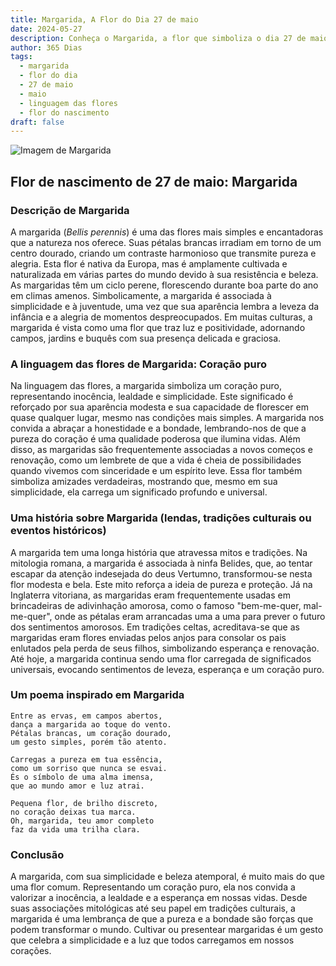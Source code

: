 ```yaml
---
title: Margarida, A Flor do Dia 27 de maio
date: 2024-05-27
description: Conheça o Margarida, a flor que simboliza o dia 27 de maio e seu significado 'Coração puro'. Explore a beleza e o simbolismo desta flor encantadora.
author: 365 Dias
tags:
  - margarida
  - flor do dia
  - 27 de maio
  - maio
  - linguagem das flores
  - flor do nascimento
draft: false
---
```


![Imagem de Margarida](https://cdn.pixabay.com/photo/2018/05/23/23/10/daisies-3425426_1280.jpg#center)

## Flor de nascimento de 27 de maio: Margarida

### Descrição de Margarida

A margarida (_Bellis perennis_) é uma das flores mais simples e encantadoras que a natureza nos oferece. Suas pétalas brancas irradiam em torno de um centro dourado, criando um contraste harmonioso que transmite pureza e alegria. Esta flor é nativa da Europa, mas é amplamente cultivada e naturalizada em várias partes do mundo devido à sua resistência e beleza. As margaridas têm um ciclo perene, florescendo durante boa parte do ano em climas amenos. Simbolicamente, a margarida é associada à simplicidade e à juventude, uma vez que sua aparência lembra a leveza da infância e a alegria de momentos despreocupados. Em muitas culturas, a margarida é vista como uma flor que traz luz e positividade, adornando campos, jardins e buquês com sua presença delicada e graciosa.

### A linguagem das flores de Margarida: Coração puro

Na linguagem das flores, a margarida simboliza um coração puro, representando inocência, lealdade e simplicidade. Este significado é reforçado por sua aparência modesta e sua capacidade de florescer em quase qualquer lugar, mesmo nas condições mais simples. A margarida nos convida a abraçar a honestidade e a bondade, lembrando-nos de que a pureza do coração é uma qualidade poderosa que ilumina vidas. Além disso, as margaridas são frequentemente associadas a novos começos e renovação, como um lembrete de que a vida é cheia de possibilidades quando vivemos com sinceridade e um espírito leve. Essa flor também simboliza amizades verdadeiras, mostrando que, mesmo em sua simplicidade, ela carrega um significado profundo e universal.

### Uma história sobre Margarida (lendas, tradições culturais ou eventos históricos)

A margarida tem uma longa história que atravessa mitos e tradições. Na mitologia romana, a margarida é associada à ninfa Belides, que, ao tentar escapar da atenção indesejada do deus Vertumno, transformou-se nesta flor modesta e bela. Este mito reforça a ideia de pureza e proteção. Já na Inglaterra vitoriana, as margaridas eram frequentemente usadas em brincadeiras de adivinhação amorosa, como o famoso "bem-me-quer, mal-me-quer", onde as pétalas eram arrancadas uma a uma para prever o futuro dos sentimentos amorosos. Em tradições celtas, acreditava-se que as margaridas eram flores enviadas pelos anjos para consolar os pais enlutados pela perda de seus filhos, simbolizando esperança e renovação. Até hoje, a margarida continua sendo uma flor carregada de significados universais, evocando sentimentos de leveza, esperança e um coração puro.

### Um poema inspirado em Margarida

```
Entre as ervas, em campos abertos,  
dança a margarida ao toque do vento.  
Pétalas brancas, um coração dourado,  
um gesto simples, porém tão atento.  

Carregas a pureza em tua essência,  
como um sorriso que nunca se esvai.  
És o símbolo de uma alma imensa,  
que ao mundo amor e luz atrai.  

Pequena flor, de brilho discreto,  
no coração deixas tua marca.  
Oh, margarida, teu amor completo  
faz da vida uma trilha clara.  
```

### Conclusão

A margarida, com sua simplicidade e beleza atemporal, é muito mais do que uma flor comum. Representando um coração puro, ela nos convida a valorizar a inocência, a lealdade e a esperança em nossas vidas. Desde suas associações mitológicas até seu papel em tradições culturais, a margarida é uma lembrança de que a pureza e a bondade são forças que podem transformar o mundo. Cultivar ou presentear margaridas é um gesto que celebra a simplicidade e a luz que todos carregamos em nossos corações.